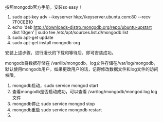 按照mongodb官方手册，安装so easy！

1. sudo apt-key adv --keyserver hkp://keyserver.ubuntu.com:80 --recv 7F0CEB10
2. echo 'deb http://downloads-distro.mongodb.org/repo/ubuntu-upstart dist 10gen' | sudo tee /etc/apt/sources.list.d/mongodb.list
3. sudo apt-get update
4. sudo apt-get install mongodb-org

安装上述步骤，进行漫长的下载和等待后，即可安装成功。

mongodb将数据存储在 /var/lib/mongodb，log文件存储在/var/log/mongodb，默认使用mongodb用户，如果更改用户的话，记得修改数据文件和log文件的访问权限。

1. mongodb启动，sudo service mongod start
2. 查看mongodb是否启动成功，可以查看 /var/log/mongodb/mongod.log log文件
3. mongodb停止 sudo service mongod stop
4. mongodb重启 sudo service mongodb restart
5. 





